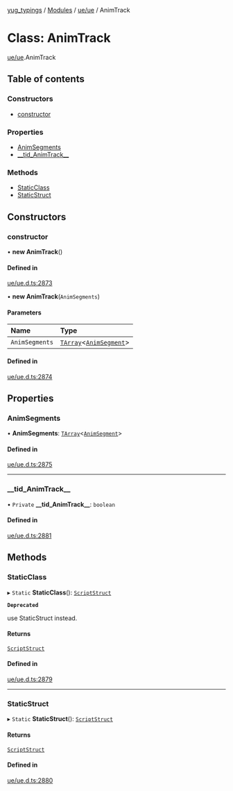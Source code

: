 [yug_typings](../README.md) / [Modules](../modules.md) / [ue/ue](../modules/ue_ue.md) / AnimTrack

# Class: AnimTrack

[ue/ue](../modules/ue_ue.md).AnimTrack

## Table of contents

### Constructors

- [constructor](ue_ue.AnimTrack.md#constructor)

### Properties

- [AnimSegments](ue_ue.AnimTrack.md#animsegments)
- [\_\_tid\_AnimTrack\_\_](ue_ue.AnimTrack.md#__tid_animtrack__)

### Methods

- [StaticClass](ue_ue.AnimTrack.md#staticclass)
- [StaticStruct](ue_ue.AnimTrack.md#staticstruct)

## Constructors

### constructor

• **new AnimTrack**()

#### Defined in

[ue/ue.d.ts:2873](https://github.com/YugMetaverse/yug_typings/blob/b7d9b19/ue/ue.d.ts#L2873)

• **new AnimTrack**(`AnimSegments`)

#### Parameters

| Name | Type |
| :------ | :------ |
| `AnimSegments` | [`TArray`](../interfaces/ue_puerts.TArray.md)<[`AnimSegment`](ue_ue.AnimSegment.md)\> |

#### Defined in

[ue/ue.d.ts:2874](https://github.com/YugMetaverse/yug_typings/blob/b7d9b19/ue/ue.d.ts#L2874)

## Properties

### AnimSegments

• **AnimSegments**: [`TArray`](../interfaces/ue_puerts.TArray.md)<[`AnimSegment`](ue_ue.AnimSegment.md)\>

#### Defined in

[ue/ue.d.ts:2875](https://github.com/YugMetaverse/yug_typings/blob/b7d9b19/ue/ue.d.ts#L2875)

___

### \_\_tid\_AnimTrack\_\_

• `Private` **\_\_tid\_AnimTrack\_\_**: `boolean`

#### Defined in

[ue/ue.d.ts:2881](https://github.com/YugMetaverse/yug_typings/blob/b7d9b19/ue/ue.d.ts#L2881)

## Methods

### StaticClass

▸ `Static` **StaticClass**(): [`ScriptStruct`](ue_ue.ScriptStruct.md)

**`Deprecated`**

use StaticStruct instead.

#### Returns

[`ScriptStruct`](ue_ue.ScriptStruct.md)

#### Defined in

[ue/ue.d.ts:2879](https://github.com/YugMetaverse/yug_typings/blob/b7d9b19/ue/ue.d.ts#L2879)

___

### StaticStruct

▸ `Static` **StaticStruct**(): [`ScriptStruct`](ue_ue.ScriptStruct.md)

#### Returns

[`ScriptStruct`](ue_ue.ScriptStruct.md)

#### Defined in

[ue/ue.d.ts:2880](https://github.com/YugMetaverse/yug_typings/blob/b7d9b19/ue/ue.d.ts#L2880)
